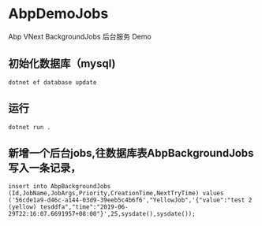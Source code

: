 # AbpDemoJobs
Abp VNext BackgroundJobs 后台服务 Demo

## 初始化数据库（mysql)
```
dotnet ef database update
```
## 运行
```
dotnet run .
```
## 新增一个后台jobs,往数据库表AbpBackgroundJobs写入一条记录，
```
insert into AbpBackgroundJobs (Id,JobName,JobArgs,Priority,CreationTime,NextTryTime) values ('56cde1a9-d46c-a144-03d9-39eeb5c4b6f6',"YellowJob",'{"value":"test 2 (yellow) tesddfa","time":"2019-06-29T22:16:07.6691957+08:00"}',25,sysdate(),sysdate());
```
